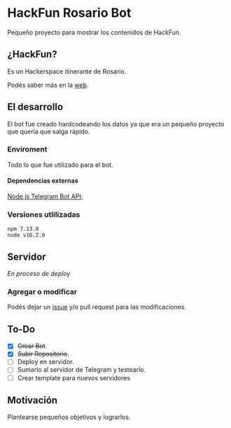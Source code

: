 # HackFun Rosario Bot

Pequeño proyecto para mostrar los contenidos de HackFun.
## ¿HackFun?
Es un Hackerspace itinerante de Rosario.

Podés saber más en la [web](https://hackfunrosario.com/).

## El desarrollo

El bot fue creado hardcodeando los datos ya que era un pequeño proyecto que quería que salga rápido.
### Enviroment

Todo lo que fue utilizado para el bot.
#### Dependencias externas

[Node.js Telegram Bot API](https://github.com/yagop/node-telegram-bot-api);

### Versiones utlilizadas 

```
npm 7.13.0
node v16.2.0
```
## Servidor

_En proceso de deploy_
### Agregar o modificar
Podés dejar un [issue]() y/o pull request para las modificaciones.

## To-Do

 - [x] ~~Crear Bot~~.
 - [x] ~~Subir Repositorio~~.  
 - [ ] Deploy en servidor.
 - [ ] Sumarlo al servidor de Telegram y testearlo.
 - [ ] Crear template para nuevos servidores

## Motivación

Plantearse pequeños objetivos y lograrlos.
